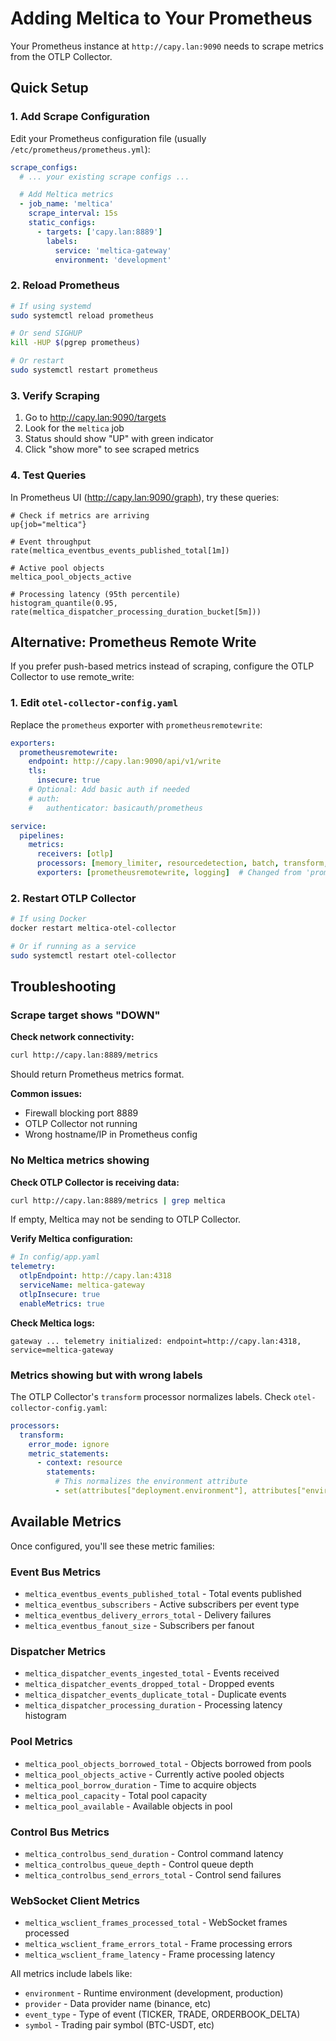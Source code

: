 # Adding Meltica to Your Prometheus

Your Prometheus instance at `http://capy.lan:9090` needs to scrape metrics from the OTLP Collector.

## Quick Setup

### 1. Add Scrape Configuration

Edit your Prometheus configuration file (usually `/etc/prometheus/prometheus.yml`):

```yaml
scrape_configs:
  # ... your existing scrape configs ...

  # Add Meltica metrics
  - job_name: 'meltica'
    scrape_interval: 15s
    static_configs:
      - targets: ['capy.lan:8889']
        labels:
          service: 'meltica-gateway'
          environment: 'development'
```

### 2. Reload Prometheus

```bash
# If using systemd
sudo systemctl reload prometheus

# Or send SIGHUP
kill -HUP $(pgrep prometheus)

# Or restart
sudo systemctl restart prometheus
```

### 3. Verify Scraping

1. Go to http://capy.lan:9090/targets
2. Look for the `meltica` job
3. Status should show "UP" with green indicator
4. Click "show more" to see scraped metrics

### 4. Test Queries

In Prometheus UI (http://capy.lan:9090/graph), try these queries:

```promql
# Check if metrics are arriving
up{job="meltica"}

# Event throughput
rate(meltica_eventbus_events_published_total[1m])

# Active pool objects
meltica_pool_objects_active

# Processing latency (95th percentile)
histogram_quantile(0.95, rate(meltica_dispatcher_processing_duration_bucket[5m]))
```

## Alternative: Prometheus Remote Write

If you prefer push-based metrics instead of scraping, configure the OTLP Collector to use remote_write:

### 1. Edit `otel-collector-config.yaml`

Replace the `prometheus` exporter with `prometheusremotewrite`:

```yaml
exporters:
  prometheusremotewrite:
    endpoint: http://capy.lan:9090/api/v1/write
    tls:
      insecure: true
    # Optional: Add basic auth if needed
    # auth:
    #   authenticator: basicauth/prometheus

service:
  pipelines:
    metrics:
      receivers: [otlp]
      processors: [memory_limiter, resourcedetection, batch, transform, resource]
      exporters: [prometheusremotewrite, logging]  # Changed from 'prometheus'
```

### 2. Restart OTLP Collector

```bash
# If using Docker
docker restart meltica-otel-collector

# Or if running as a service
sudo systemctl restart otel-collector
```

## Troubleshooting

### Scrape target shows "DOWN"

**Check network connectivity:**
```bash
curl http://capy.lan:8889/metrics
```

Should return Prometheus metrics format.

**Common issues:**
- Firewall blocking port 8889
- OTLP Collector not running
- Wrong hostname/IP in Prometheus config

### No Meltica metrics showing

**Check OTLP Collector is receiving data:**
```bash
curl http://capy.lan:8889/metrics | grep meltica
```

If empty, Meltica may not be sending to OTLP Collector.

**Verify Meltica configuration:**
```yaml
# In config/app.yaml
telemetry:
  otlpEndpoint: http://capy.lan:4318
  serviceName: meltica-gateway
  otlpInsecure: true
  enableMetrics: true
```

**Check Meltica logs:**
```
gateway ... telemetry initialized: endpoint=http://capy.lan:4318, service=meltica-gateway
```

### Metrics showing but with wrong labels

The OTLP Collector's `transform` processor normalizes labels. Check `otel-collector-config.yaml`:

```yaml
processors:
  transform:
    error_mode: ignore
    metric_statements:
      - context: resource
        statements:
          # This normalizes the environment attribute
          - set(attributes["deployment.environment"], attributes["environment"]) where attributes["environment"] != nil
```

## Available Metrics

Once configured, you'll see these metric families:

### Event Bus Metrics
- `meltica_eventbus_events_published_total` - Total events published
- `meltica_eventbus_subscribers` - Active subscribers per event type
- `meltica_eventbus_delivery_errors_total` - Delivery failures
- `meltica_eventbus_fanout_size` - Subscribers per fanout

### Dispatcher Metrics
- `meltica_dispatcher_events_ingested_total` - Events received
- `meltica_dispatcher_events_dropped_total` - Dropped events
- `meltica_dispatcher_events_duplicate_total` - Duplicate events
- `meltica_dispatcher_processing_duration` - Processing latency histogram

### Pool Metrics
- `meltica_pool_objects_borrowed_total` - Objects borrowed from pools
- `meltica_pool_objects_active` - Currently active pooled objects
- `meltica_pool_borrow_duration` - Time to acquire objects
- `meltica_pool_capacity` - Total pool capacity
- `meltica_pool_available` - Available objects in pool

### Control Bus Metrics
- `meltica_controlbus_send_duration` - Control command latency
- `meltica_controlbus_queue_depth` - Control queue depth
- `meltica_controlbus_send_errors_total` - Control send failures

### WebSocket Client Metrics
- `meltica_wsclient_frames_processed_total` - WebSocket frames processed
- `meltica_wsclient_frame_errors_total` - Frame processing errors
- `meltica_wsclient_frame_latency` - Frame processing latency

All metrics include labels like:
- `environment` - Runtime environment (development, production)
- `provider` - Data provider name (binance, etc)
- `event_type` - Type of event (TICKER, TRADE, ORDERBOOK_DELTA)
- `symbol` - Trading pair symbol (BTC-USDT, etc)
